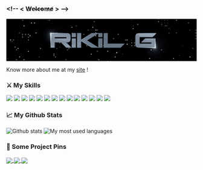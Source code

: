 ### \<!-- < W̸e̵l̴c̶o̵m̷e̸  > -->

<img align="center" src="https://raw.githubusercontent.com/RikilG/RikilG/master/glitchy.gif" alt="I am Rikil" />

Know more about me at my [site](https://rikilg.github.io) !

### ⚔️ My Skills

<img src="https://img.shields.io/static/v1?label=OS&message=Linux&logo=linux&color=green" />
<img src="https://img.shields.io/static/v1?label=Code&message=C&logo=c&color=blue" />
<img src="https://img.shields.io/static/v1?label=Code&message=C%2B%2B&logo=c%2B%2B&color=blue" />
<img src="https://img.shields.io/static/v1?label=Code&message=Java&logo=java&color=blue" />
<img src="https://img.shields.io/static/v1?label=Code&message=Python&logo=python&color=blue" />
<img src="https://img.shields.io/static/v1?label=Code&message=JavaScript&logo=javascript&color=blue" />
<img src="https://img.shields.io/static/v1?label=Code&message=Bash&logo=gnu-bash&color=blue" />
<img src="https://img.shields.io/static/v1?label=Code&message=SQL&logo=sqlite&color=blue" />
<img src="https://img.shields.io/static/v1?label=Code&message=React&logo=react&color=blue" />
<img src="https://img.shields.io/static/v1?label=Tools&message=Android%20Studio&logo=android-studio&color=orange" />
<img src="https://img.shields.io/static/v1?label=Tools&message=Eclipse&logo=eclipse&color=orange" />
<img src="https://img.shields.io/static/v1?label=Tools&message=Electron&logo=electron&color=orange" />
<img src="https://img.shields.io/static/v1?label=IDE&message=VSCode&logo=visual-studio-code&color=purple" />
<img src="https://img.shields.io/static/v1?label=IDE&message=Vim&logo=vim&color=purple" />

### 📈 My Github Stats

<img align="center" src="https://github-readme-stats.vercel.app/api?username=RikilG&theme=gruvbox&count_private=true&show_icons=true" alt="Github stats" />

<img align="center" src="https://github-readme-stats.vercel.app/api/top-langs/?username=RikilG&theme=gruvbox&hide=tex&langs_count=9&layout=compact" alt="My most used languages" />

### 📌 Some Project Pins

<a href="https://github.com/RikilG/issue_redressal_system">
  <img align="center" src="https://github-readme-stats.vercel.app/api/pin/?username=RikilG&repo=issue_redressal_system&title_color=fabd2f&icon_color=fe8019&text_color=8ec07c&bg_color=282828" />
</a>
<a href="https://github.com/RikilG/Propel">
  <img align="center" src="https://github-readme-stats.vercel.app/api/pin/?username=RikilG&repo=Propel&title_color=fabd2f&icon_color=fe8019&text_color=8ec07c&bg_color=282828" />
</a>
<a href="https://github.com/RikilG/AiBot">
  <img align="center" src="https://github-readme-stats.vercel.app/api/pin/?username=RikilG&repo=AiBot&title_color=fabd2f&icon_color=fe8019&text_color=8ec07c&bg_color=282828" />
</a>
